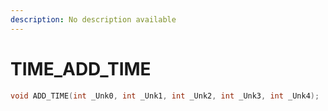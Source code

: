 ```yaml
---
description: No description available 
---
```


# TIME\_ADD_TIME

```cpp
void ADD_TIME(int _Unk0, int _Unk1, int _Unk2, int _Unk3, int _Unk4);
```